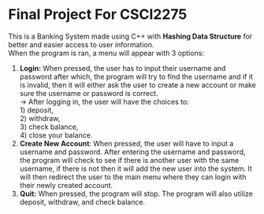 # Final Project For CSCI2275
This is a Banking System made using C++ with **Hashing Data Structure** for better and easier access to user information.<br> 
When the program is ran, a menu will appear with 3 options:<br>
  1) **Login:** When pressed, the user has to input their username and password after which, the program will try to find the username and if it is invalid, then it will either ask the user to create a new account or make sure the username or password is correct.<br>
          ->   After logging in, the user will have the choices to: <br>
          1) deposit, <br>
          2) withdraw, <br>
          3) check balance,<br>
          4) close your balance.
  2) **Create New Account**: When pressed, the user will have to input a username and password. After entering the username and password, the program will check to see if there is another user with the same username, if there is not then it will add the new user into the system. It will then redirect the user to the main menu where they can login with their newly created account.<br>
  3) **Quit:** When pressed, the program will stop. The program will also utilize deposit, withdraw, and check balance.
